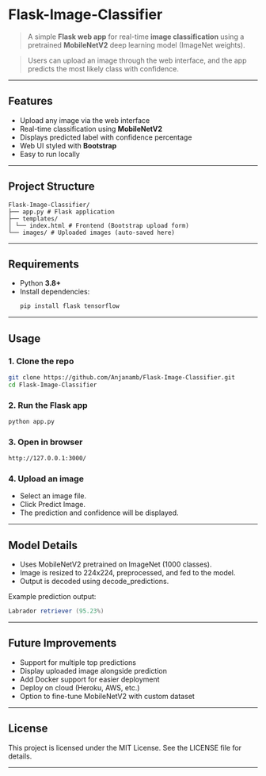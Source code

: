 # Flask-Image-Classifier

>A simple **Flask web app** for real-time **image classification** using a pretrained **MobileNetV2** deep learning model (ImageNet weights).  

>Users can upload an image through the web interface, and the app predicts the most likely class with confidence.

---

## Features

- Upload any image via the web interface
- Real-time classification using **MobileNetV2**
- Displays predicted label with confidence percentage
- Web UI styled with **Bootstrap**
- Easy to run locally

---

## Project Structure
```
Flask-Image-Classifier/
├── app.py # Flask application
├── templates/
│ └── index.html # Frontend (Bootstrap upload form)
└── images/ # Uploaded images (auto-saved here)
```

---

## Requirements

- Python **3.8+**
- Install dependencies:
  ```bash
  pip install flask tensorflow

---

## Usage

### 1. Clone the repo
```bash
git clone https://github.com/Anjanamb/Flask-Image-Classifier.git
cd Flask-Image-Classifier
```

### 2. Run the Flask app
```bash
python app.py
```

### 3. Open in browser
```bash
http://127.0.0.1:3000/
```

### 4. Upload an image
- Select an image file.
- Click Predict Image.
- The prediction and confidence will be displayed.

---

## Model Details
- Uses MobileNetV2 pretrained on ImageNet (1000 classes).
- Image is resized to 224x224, preprocessed, and fed to the model.
- Output is decoded using decode_predictions.

Example prediction output:
```java
Labrador retriever (95.23%)
```
---

## Future Improvements
- Support for multiple top predictions
- Display uploaded image alongside prediction
- Add Docker support for easier deployment
- Deploy on cloud (Heroku, AWS, etc.)
- Option to fine-tune MobileNetV2 with custom dataset

---

## License

This project is licensed under the MIT License. See the LICENSE file for details.

---

